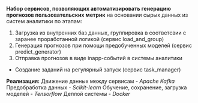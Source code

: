 **Набор сервисов, позволяющих автоматизировать генерацию прогнозов пользовательских метрик** на основании сырых данных из систем аналитики по этапам:

1. Загрузка из внутренних баз данных, группировка в соответсвии с заранее проработанной логикой (сервис load_and_group)
2. Генерация прогнозов при помощи предобученных моделей (сервис predict_generator)
3. Отправка прогнозов в виде inapp-событий в системы аналитики

+ Создание заданий на регулярный запуск (сервис task_manager)

**Реализация:**
Движение данных между сервисам - *Apache Kafka*
Предобработка данных - *Scikit-learn*
Обучение, сохранение, загрузка моделей - *Tensorflow*
Деплой системы - *Docker*

